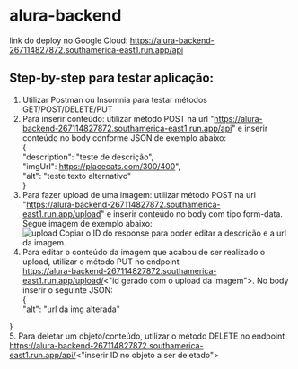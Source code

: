# alura-backend

link do deploy no Google Cloud: https://alura-backend-267114827872.southamerica-east1.run.app/api

## Step-by-step para testar aplicação:  
1. Utilizar Postman ou Insomnia para testar métodos GET/POST/DELETE/PUT
2. Para inserir conteúdo: utilizar método POST na url "https://alura-backend-267114827872.southamerica-east1.run.app/api" e inserir conteúdo no body conforme JSON de exemplo abaixo:  
     {  
          "description": "teste de descrição",  
          "imgUrl": https://placecats.com/300/400",  
          "alt": "teste texto alternativo"  
     }  
3. Para fazer upload de uma imagem: utilizar método POST na url "https://alura-backend-267114827872.southamerica-east1.run.app/upload" e inserir conteúdo no body com tipo form-data. Segue imagem de exemplo abaixo:  
![upload](https://github.com/user-attachments/assets/9074b211-06b6-4f86-ba5e-9a2c4f9126d6)
Copiar o ID do response para poder editar a descrição e a url da imagem.
4. Para editar o conteúdo da imagem que acabou de ser realizado o upload, utilizar o método PUT no endpoint<br>https://alura-backend-267114827872.southamerica-east1.run.app/upload/<"id gerado com o upload da imagem">. No body inserir o seguinte JSON:  
{  
    "alt": "url da img alterada"  

}  
5. Para deletar um objeto/conteúdo, utilizar o método DELETE no endpoint<br>https://alura-backend-267114827872.southamerica-east1.run.app/api/<"inserir ID no objeto a ser deletado">

